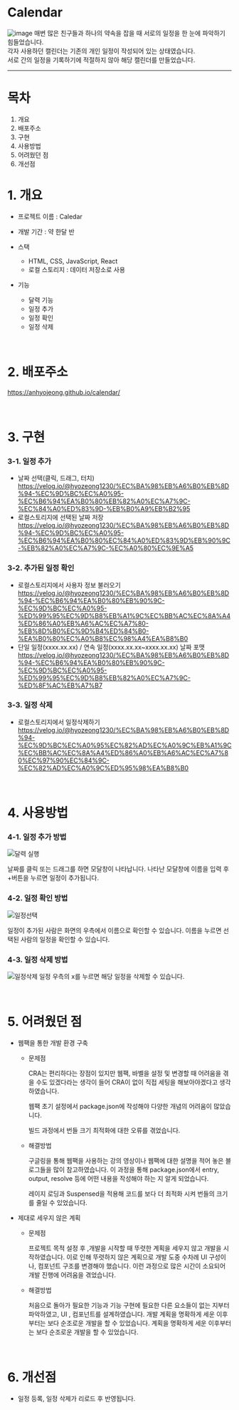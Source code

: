 # Calendar
![image](https://github.com/anhyojeong/calendar/assets/87750523/4d09092a-8683-4537-8d59-412644641a0b)
매번 많은 친구들과 하나의 약속을 잡을 때 서로의 일정을 한 눈에 파악하기 힘들었습니다. </br>
각자 사용하던 캘린더는 기존의 개인 일정이 작성되어 있는 상태였습니다.</br>
서로 간의 일정을 기록하기에 적절하지 않아 해당 캘린더를 만들었습니다.</br>

---
# 목차
1. 개요
2. 배포주소
3. 구현
4. 사용방법
5. 어려웠던 점
6. 개선점


# 1. 개요 
- 프로젝트 이름 : Caledar
- 개발 기간 : 약 한달 반
- 스택
  + HTML, CSS, JavaScript, React
  + 로컬 스토리지 : 데이터 저장소로 사용

- 기능
  + 달력 기능
  + 일정 추가
  + 일정 확인
  + 일정 삭제
</br>

# 2. 배포주소
https://anhyojeong.github.io/calendar/

</br>

# 3. 구현
 ### 3-1. 일정 추가
 - 날짜 선택(클릭, 드래그, 터치)</br>
https://velog.io/@hyozeong1230/%EC%BA%98%EB%A6%B0%EB%8D%94-%EC%9D%BC%EC%A0%95-%EC%B6%94%EA%B0%80%EB%82%A0%EC%A7%9C-%EC%84%A0%ED%83%9D-%EB%B0%A9%EB%B2%95
- 로컬스토리지에 선택된 날짜 저장</br>
https://velog.io/@hyozeong1230/%EC%BA%98%EB%A6%B0%EB%8D%94-%EC%9D%BC%EC%A0%95-%EC%B6%94%EA%B0%80%EC%84%A0%ED%83%9D%EB%90%9C-%EB%82%A0%EC%A7%9C-%EC%A0%80%EC%9E%A5

### 3-2. 추가된 일정 확인
- 로컬스토리지에서 사용자 정보 불러오기</br>
https://velog.io/@hyozeong1230/%EC%BA%98%EB%A6%B0%EB%8D%94-%EC%B6%94%EA%B0%80%EB%90%9C-%EC%9D%BC%EC%A0%95-%ED%99%95%EC%9D%B8%EB%A1%9C%EC%BB%AC%EC%8A%A4%ED%86%A0%EB%A6%AC%EC%A7%80-%EB%8D%B0%EC%9D%B4%ED%84%B0-%EA%B0%80%EC%A0%B8%EC%98%A4%EA%B8%B0
- 단일 일정(xxxx.xx.xx) / 연속 일정(xxxx.xx.xx~xxxx.xx.xx) 날짜 포맷</br>
https://velog.io/@hyozeong1230/%EC%BA%98%EB%A6%B0%EB%8D%94-%EC%B6%94%EA%B0%80%EB%90%9C-%EC%9D%BC%EC%A0%95-%ED%99%95%EC%9D%B8%EB%82%A0%EC%A7%9C-%ED%8F%AC%EB%A7%B7


### 3-3. 일정 삭제
- 로컬스토리지에서 일정삭제하기
https://velog.io/@hyozeong1230/%EC%BA%98%EB%A6%B0%EB%8D%94-%EC%9D%BC%EC%A0%95%EC%82%AD%EC%A0%9C%EB%A1%9C%EC%BB%AC%EC%8A%A4%ED%86%A0%EB%A6%AC%EC%A7%80%EC%97%90%EC%84%9C-%EC%82%AD%EC%A0%9C%ED%95%98%EA%B8%B0
</br>

# 4. 사용방법

### 4-1. 일정 추가 방법
![달력 실행](https://github.com/anhyojeong/calendar/assets/87750523/fa77363b-e096-4299-bec1-022acfb0708b)

날짜를 클릭 또는 드래그를 하면 모달창이 나타납니다.
나타난 모달창에 이름을 입력 후 +버튼을 누르면 일정이 추가됩니다.


### 4-2. 일정 확인 방법
![일정선택](https://github.com/anhyojeong/calendar/assets/87750523/1fb17166-1f2c-460f-8935-d264ec81a261)

일정이 추가된 사람은 화면의 우측에서 이름으로 확인할 수 있습니다.
이름을 누르면 선택된 사람의 일정을 확인할 수 있습니다.


### 4-3. 일정 삭제 방법
![일정삭제](https://github.com/anhyojeong/calendar/assets/87750523/39466fa9-928b-4860-83d2-b51f5b2eb668)
일정 우측의 x를 누르면 해당 일정을 삭제할 수 있습니다.

   
</br>

# 5. 어려웠던 점
- 웹팩을 통한 개발 환경 구축
    - 문제점
        
        CRA는 편리하다는 장점이 있지만 웹팩, 바벨을 설정 및 변경할 때 어려움을 겪을 수도 있겠다라는 생각이 들어 CRA이 없이 직접 세팅을 해보아야겠다고 생각하였습니다.
        
        웹팩 초기 설정에서 package.json에 작성해야 다양한 개념의 어려움이 많았습니다.
        
        빌드 과정에서 번들 크기 최적화에 대한 오류를 겪었습니다. 
        
    - 해결방법
        
        구글링을 통해 웹팩을 사용하는 강의 영상이나 웹팩에 대한 설명을 적어 놓은 블로그들을 많이 참고하였습니다. 이 과정을 통해  package.json에서 entry, output, resolve 등에 어떤 내용을 작성해야 하는 지 알게 되었습니다.
        
        레이지 로딩과 Suspensed을 적용해 코드를 보다 더 최적화 시켜 번들의 크기를 줄일 수 있었습니다.
    
     
- 제대로 세우지 않은 계획
    - 문제점
        
        프로젝트 목적 설정 후 ,개발을 시작할 때 뚜렷한 계획을 세우지 않고 개발을 시작하였습니다. 이로 인해 뚜렷하지 않은 계획으로 개발 도중 수차례 UI 구성이나, 컴포넌트 구조를 변경해야 했습니다. 이런 과정으로 많은 시간이 소요되어 개발 진행에 어려움을 겪었습니다.
        
    - 해결방법
        
        처음으로 돌아가 필요한 기능과 기능 구현에 필요한 다른 요소들이 없는 지부터 파악하였고, UI , 컴포넌트를 설계하였습니다. 개발 계획을 명확하게 세운 이후부터는 보다 순조로운 개발을 할 수 있었습니다.
    계획을 명확하게 세운 이후부터는 보다 순조로운 개발을 할 수 있었습니다.
</br>


# 6. 개선점
- 일정 등록, 일정 삭제가 리로드 후 반영됩니다. 






